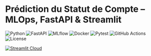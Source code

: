 # Prédiction du Statut de Compte – MLOps, FastAPI & Streamlit
<p align="center">
  
![Python](https://img.shields.io/badge/Python-3.13-3776AB?logo=python&logoColor=white)
![FastAPI](https://img.shields.io/badge/API-FastAPI-009688?logo=fastapi&logoColor=white)
![MLflow](https://img.shields.io/badge/Tracking-MLflow-0194E2?logo=mlflow&logoColor=white)
![Docker](https://img.shields.io/badge/Container-Docker-2496ED?logo=docker&logoColor=white)
![Pytest](https://img.shields.io/badge/Testing-Pytest-0A9EDC?logo=pytest&logoColor=white)
![GitHub Actions](https://img.shields.io/badge/CI/CD-GitHub%20Actions-2088FF?logo=githubactions&logoColor=white)
![License](https://img.shields.io/badge/License-MIT-green)

[![Streamlit Cloud](https://img.shields.io/badge/🚀_App_Streamlit-Clic%20ici-FF4B4B?logo=streamlit&logoColor=white)](https://predictionstatutcompte-kfxgmqeampjqfsoe6nbpjq.streamlit.app/)

</p>
